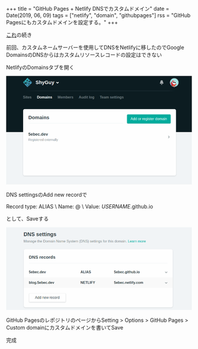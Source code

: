 +++
title = "GitHub Pages + Netlify DNSでカスタムドメイン"
date = Date(2019, 06, 09)
tags = ["netlify", "domain", "githubpages"]
rss =  "GitHub Pagesにもカスタムドメインを設定する。"
+++

[これ](/netlify-custom-domain)の続き

前回、カスタムネームサーバーを使用してDNSをNetlifyに移したのでGoogle DomainsのDNSからはカスタムリソースレコードの設定はできない

NetlifyのDomainsタブを開く

![netlify_domains_tab](/img/2019-06-09/netlify_domains_tab.png)

DNS settingsのAdd new recordで

Record type: ALIAS \\
Name: @ \\
Value: *USERNAME*.github.io

として、Saveする

![netlify_dns_settings](/img/2019-06-09/netlify_dns_settings.png)

GitHub PagesのレポジトリのページからSetting > Options > GitHub Pages > Custom domainにカスタムドメインを書いてSave

完成
